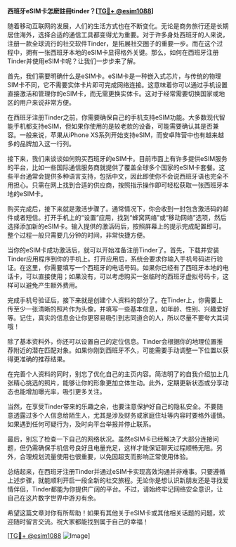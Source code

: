 **西班牙eSIM卡怎麽註冊tinder？[[TG💪+ @esim1088](https://t.me/s/esim1088)]**

随着移动互联网的发展，人们的生活方式也在不断变化。无论是商务旅行还是长期居住海外，选择合适的通信工具都变得尤为重要。对于许多身处西班牙的人来说，注册一款全球流行的社交软件Tinder，是拓展社交圈子的重要一步。而在这个过程中，拥有一张西班牙本地的eSIM卡显得格外关键。那么，如何在西班牙注册Tinder并使用eSIM卡呢？让我们一步步来了解。

首先，我们需要明确什么是eSIM卡。eSIM卡是一种嵌入式芯片，与传统的物理SIM卡不同，它不需要实体卡片即可完成网络连接。这意味着你可以通过手机设置直接激活和管理你的eSIM卡，而无需更换实体卡。这对于经常需要切换国家或地区的用户来说非常方便。

在西班牙注册Tinder之前，你需要确保自己的手机支持eSIM功能。大多数现代智能手机都支持eSIM，但如果你使用的是较老款的设备，可能需要确认其是否兼容。一般来说，苹果从iPhone XS系列开始支持eSIM，而安卓阵营中也有越来越多的品牌加入这一行列。

接下来，我们来谈谈如何购买西班牙的eSIM卡。目前市面上有许多提供eSIM服务的平台，比如一些国际通信服务商就提供了覆盖全球多个国家的eSIM卡套餐。这些平台通常会提供多种语言支持，包括中文，因此即使你不会说西班牙语也完全不用担心。只需在网上找到合适的供应商，按照指示操作即可轻松获取一张西班牙本地的eSIM卡。

购买完成后，接下来就是激活步骤了。通常情况下，你会收到一封包含激活码的邮件或者短信。打开手机上的“设置”应用，找到“蜂窝网络”或“移动网络”选项，然后选择添加新的eSIM卡。输入提供的激活码后，按照屏幕上的提示完成配置即可。整个过程一般只需要几分钟的时间，非常快捷方便。

当你的eSIM卡成功激活后，就可以开始准备注册Tinder了。首先，下载并安装Tinder应用程序到你的手机上。打开应用后，系统会要求你输入手机号码进行验证。在这里，你需要填写一个西班牙的电话号码。如果你已经有了西班牙本地的电话卡，可以直接使用；如果没有，可以考虑购买一张临时的西班牙虚拟号码卡，这样可以避免产生额外费用。

完成手机号验证后，接下来就是创建个人资料的部分了。在Tinder上，你需要上传至少一张清晰的照片作为头像，并填写一些基本信息，如年龄、性别、兴趣爱好等。记住，真实的信息会让你更容易吸引到志同道合的人，所以尽量不要夸大其词哦！

除了基本资料外，你还可以设置自己的定位信息。Tinder会根据你的地理位置推荐附近的潜在匹配对象。如果你刚到西班牙不久，可能需要手动调整一下位置以获得更准确的推荐结果。

在完善个人资料的同时，别忘了优化自己的主页内容。简洁明了的自我介绍加上几张精心挑选的照片，能够让你的形象更加立体生动。此外，定期更新状态或分享动态也能增加曝光率，吸引更多关注。

当然，在享受Tinder带来的乐趣之余，也要注意保护好自己的隐私安全。不要随意透露过多个人信息给陌生人，尤其是涉及财务或家庭住址等内容时要格外谨慎。如果遇到任何可疑行为，及时向平台举报并停止联系。

最后，别忘了检查一下自己的网络状况。虽然eSIM卡已经解决了大部分连接问题，但仍需确保手机信号良好且电量充足，这样才能保证聊天过程顺畅无阻。另外，合理规划流量使用也很重要，以免因超支而影响正常使用体验。

总结起来，在西班牙注册Tinder并通过eSIM卡实现高效沟通并非难事。只要遵循上述步骤，就能顺利开启一段全新的社交旅程。无论你是想认识新朋友还是寻找爱情伴侣，Tinder都能为你提供广阔的平台。不过，请始终牢记网络安全意识，让自己在这片数字世界中游刃有余。

希望这篇文章对你有所帮助！如果有其他关于eSIM卡或其他相关话题的问题，欢迎随时留言交流。祝大家都能找到属于自己的幸福！

[[TG💪+ @esim1088](https://t.me/s/esim1088) ![Image](https://i.postimg.cc/4NQfJmqS/Snipaste-2025-05-13-00-14-12.png)]
